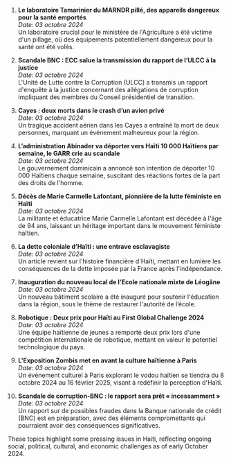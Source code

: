 1. **Le laboratoire Tamarinier du MARNDR pillé, des appareils dangereux pour la santé emportés**  
   *Date: 03 octobre 2024*  
   Un laboratoire crucial pour le ministère de l'Agriculture a été victime d'un pillage, où des équipements potentiellement dangereux pour la santé ont été volés.

2. **Scandale BNC : ECC salue la transmission du rapport de l’ULCC à la justice**  
   *Date: 03 octobre 2024*  
   L'Unité de Lutte contre la Corruption (ULCC) a transmis un rapport d'enquête à la justice concernant des allégations de corruption impliquant des membres du Conseil présidentiel de transition.

3. **Cayes : deux morts dans le crash d’un avion privé**  
   *Date: 03 octobre 2024*  
   Un tragique accident aérien dans les Cayes a entraîné la mort de deux personnes, marquant un événement malheureux pour la région.

4. **L’administration Abinader va déporter vers Haïti 10 000 Haïtiens par semaine, le GARR crie au scandale**  
   *Date: 03 octobre 2024*  
   Le gouvernement dominicain a annoncé son intention de déporter 10 000 Haïtiens chaque semaine, suscitant des réactions fortes de la part des droits de l'homme.

5. **Décès de Marie Carmelle Lafontant, pionnière de la lutte féministe en Haïti**  
   *Date: 03 octobre 2024*  
   La militante et éducatrice Marie Carmelle Lafontant est décédée à l'âge de 94 ans, laissant un héritage important dans le mouvement féministe haïtien.

6. **La dette coloniale d’Haïti : une entrave esclavagiste**  
   *Date: 03 octobre 2024*  
   Un article revient sur l'histoire financière d'Haïti, mettant en lumière les conséquences de la dette imposée par la France après l'indépendance.

7. **Inauguration du nouveau local de l'Ecole nationale mixte de Léogâne**  
   *Date: 03 octobre 2024*  
   Un nouveau bâtiment scolaire a été inauguré pour soutenir l'éducation dans la région, sous le thème de restaurer l'autorité de l’école.

8. **Robotique : Deux prix pour Haïti au First Global Challenge 2024**  
   *Date: 03 octobre 2024*  
   Une équipe haïtienne de jeunes a remporté deux prix lors d'une compétition internationale de robotique, mettant en valeur le potentiel technologique du pays.

9. **L'Exposition Zombis met en avant la culture haïtienne à Paris**  
   *Date: 03 octobre 2024*  
   Un événement culturel à Paris explorant le vodou haïtien se tiendra du 8 octobre 2024 au 16 février 2025, visant à redéfinir la perception d'Haïti.

10. **Scandale de corruption-BNC : le rapport sera prêt « incessamment »**  
    *Date: 03 octobre 2024*  
    Un rapport sur de possibles fraudes dans la Banque nationale de crédit (BNC) est en préparation, avec des éléments compromettants qui pourraient avoir des conséquences significatives.

These topics highlight some pressing issues in Haiti, reflecting ongoing social, political, cultural, and economic challenges as of early October 2024.
